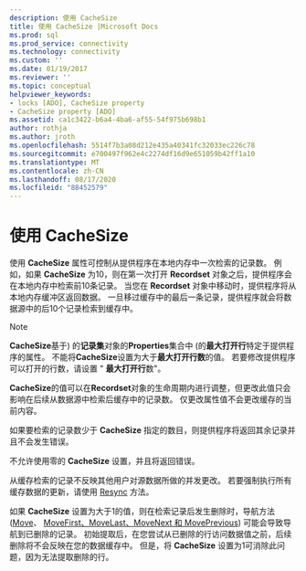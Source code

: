 ```yaml
---
description: 使用 CacheSize
title: 使用 CacheSize |Microsoft Docs
ms.prod: sql
ms.prod_service: connectivity
ms.technology: connectivity
ms.custom: ''
ms.date: 01/19/2017
ms.reviewer: ''
ms.topic: conceptual
helpviewer_keywords:
- locks [ADO], CacheSize property
- CacheSize property [ADO]
ms.assetid: ca1c3422-b6a4-4ba6-af55-54f975b698b1
author: rothja
ms.author: jroth
ms.openlocfilehash: 5514f7b3a08d212e435a40341fc32033ec226c78
ms.sourcegitcommit: e700497f962e4c2274df16d9e651059b42ff1a10
ms.translationtype: MT
ms.contentlocale: zh-CN
ms.lasthandoff: 08/17/2020
ms.locfileid: "88452579"
---
```

# <a name="using-cachesize"></a>使用 CacheSize
使用 **CacheSize** 属性可控制从提供程序在本地内存中一次检索的记录数。 例如，如果 **CacheSize** 为10，则在第一次打开 **Recordset** 对象之后，提供程序会在本地内存中检索前10条记录。 当您在 **Recordset** 对象中移动时，提供程序将从本地内存缓冲区返回数据。 一旦移过缓存中的最后一条记录，提供程序就会将数据源中的后10个记录检索到缓存中。  
  
> [!NOTE]
>  **CacheSize**基于) 的**记录集**对象的**Properties**集合中 (的**最大打开行**特定于提供程序的属性。 不能将**CacheSize**设置为大于**最大打开行数**的值。 若要修改提供程序可以打开的行数，请设置 " **最大打开行**数"。  
  
 **CacheSize**的值可以在**Recordset**对象的生命周期内进行调整，但更改此值只会影响在后续从数据源中检索后缓存中的记录数。 仅更改属性值不会更改缓存的当前内容。  
  
 如果要检索的记录数少于 **CacheSize** 指定的数目，则提供程序将返回其余记录并且不会发生错误。  
  
 不允许使用零的 **CacheSize** 设置，并且将返回错误。  
  
 从缓存检索的记录不反映其他用户对源数据所做的并发更改。 若要强制执行所有缓存数据的更新，请使用 [Resync](../../../ado/reference/ado-api/resync-method.md) 方法。  
  
 如果 **CacheSize** 设置为大于1的值，则在检索记录后发生删除时，导航方法 ([Move](../../../ado/reference/ado-api/move-method-ado.md)、 [MoveFirst、MoveLast、MoveNext 和 MovePrevious](../../../ado/reference/ado-api/movefirst-movelast-movenext-and-moveprevious-methods-ado.md)) 可能会导致导航到已删除的记录。 初始提取后，在您尝试从已删除的行访问数据值之前，后续删除将不会反映在您的数据缓存中。 但是，将 **CacheSize** 设置为1可消除此问题，因为无法提取删除的行。
